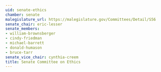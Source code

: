 ```yaml
---
uid: senate-ethics
chamber: senate
malegislature_url: https://malegislature.gov/Committees/Detail/S56
senate_chair: eric-lesser
senate_members:
- william-brownsberger
- cindy-friedman
- michael-barrett
- donald-humason
- bruce-tarr
senate_vice_chair: cynthia-creem
title: Senate Committee on Ethics
---
```

